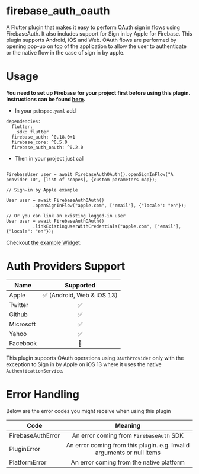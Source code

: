 # firebase_auth_oauth

A Flutter plugin that makes it easy to perform OAuth sign in flows using FirebaseAuth. It also includes support for Sign in by Apple for Firebase.
This plugin supports Android, iOS and Web.
OAuth flows are performed by opening pop-up on top of the application to allow the user to authenticate or the native flow in the case of sign in by apple.


# Usage

**You need to set up Firebase for your project first before using this plugin. Instructions can be found [here](https://firebase.flutter.dev/docs/overview).**

- In your `pubspec.yaml` add

```
dependencies:
  flutter:
    sdk: flutter
  firebase_auth: ^0.18.0+1
  firebase_core: ^0.5.0
  firebase_auth_oauth: ^0.2.0
```

- Then in your project just call

```

FirebaseUser user = await FirebaseAuthOAuth().openSignInFlow("A provider ID", [list of scopes], {custom parameters map});

// Sign-in by Apple example

User user = await FirebaseAuthOAuth()
          .openSignInFlow("apple.com", ["email"], {"locale": "en"});

// Or you can link an existing logged-in user
User user = await FirebaseAuthOAuth()
          .linkExistingUserWithCredentials("apple.com", ["email"], {"locale": "en"});
```
Checkout [the example Widget](https://github.com/amrfarid140/firebase_auth_oauth/blob/main/firebase_auth_oauth/example/lib/main.dart).

# Auth Providers Support

| Name        | Supported           |
| ------------- |:-------------:|
| Apple      | ✅ (Android, Web & iOS 13) |
| Twitter      | ✅      |
| Github | ✅      |
| Microsoft | ✅      |
| Yahoo | ✅      |
| Facebook | 🚫     |

This plugin supports OAuth operations using `OAuthProvider` only with the exception
to Sign in by Apple on iOS 13 where it uses the native `AuthenticationService`.

# Error Handling

Below are the error codes you might receive when using this plugin 

| Code        | Meaning           |
| ------------- |:-------------:|
| FirebaseAuthError      | An error coming from `FirebaseAuth` SDK |
| PluginError      | An error coming from this plugin. e.g. Invalid arguments or null items      |
| PlatformError | An error coming from the native platform      |

